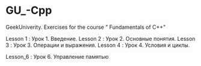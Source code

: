# GU_-Cpp
GeekUniverity. Exercises for the course " Fundamentals of C++"

Lesson 1 : Урок 1. Введение.
Lesson 2 : Урок 2. Основные понятия. 
Lesson 3 : Урок 3. Операции и выражения.
Lesson 4 : Урок 4. Условия и циклы.

Lesson_6 : Урок 6. Управление памятью
